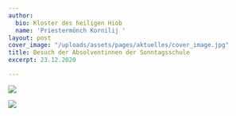 ```yaml
---
author:
  bio: Kloster des heiligen Hiob
  name: 'Priestermönch Kornilij '
layout: post
cover_image: "/uploads/assets/pages/aktuelles/cover_image.jpg"
title: Besuch der Absolventinnen der Sonntagsschule
excerpt: 23.12.2020

---
```

![](https://res.cloudinary.com/hiobmon/image/upload/v1609152135/media/2020/1433f07b-38d0-48c0-b3de-d75ab99e6f8a_drq4bs.jpg)

![](https://res.cloudinary.com/hiobmon/image/upload/v1609152166/media/2020/30342329-24b7-45e7-bad4-72509e3ec382_pw28sw.jpg)